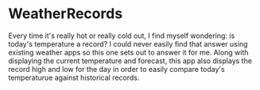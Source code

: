 # WeatherRecords

Every time it's really hot or really cold out, I find myself wondering:
is today's temperature a record? I could never easily find that answer
using existing weather apps so this one sets out to answer it for me. 
Along with displaying the current temperature and forecast, this app
also displays the record high and low for the day in order to easily
compare today's temperaturue against historical records.
